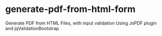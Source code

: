 # generate-pdf-from-html-form
Generate PDF from HTML Files, with input validation 
Using JsPDF plugin and jqValidationBootstrap
